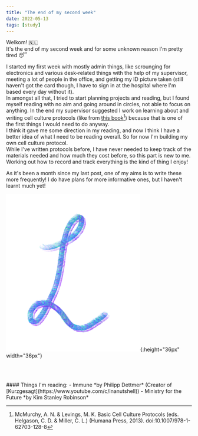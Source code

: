 ```yaml
---
title: "The end of my second week"
date: 2022-05-13
tags: [study]
---
```


Welkom! :netherlands:  
It's the end of my second week and for some unknown reason I'm pretty tired :sleeping:

I started my first week with mostly admin things, like scrounging for electronics and various desk-related things with the help of my supervisor, meeting a lot of people in the office, and getting my ID picture taken (still haven't got the card though, I have to sign in at the hospital where I'm based every day without it).  
In amongst all that, I tried to start planning projects and reading, but I found myself reading with no aim and going around in circles, not able to focus on anything. In the end my supervisor suggested I work on learning about and writing cell culture protocols (like from [this book](https://link.springer.com/book/10.1007/978-1-62703-128-8)[^fn-cell_culture_book]) because that is one of the first things I would need to do anyway.  
I think it gave me some direction in my reading, and now I think I have a better idea of what I need to be reading overall. So for now I'm building my own cell culture protocol.  
While I've written protocols before, I have never needed to keep track of the materials needed and how much they cost before, so this part is new to me. Working out how to record and track everything is the kind of thing I enjoy!  

As it's been a month since my last post, one of my aims is to write these more frequently! I do have plans for more informative ones, but I haven't learnt much yet!

![blog_sign_off.png](/images/blog_sign_off.png){:height="36px" width="36px"}

<br/><br/>
<p id="reading"> </p>
#### Things I'm reading: 
- Immune *by Philipp Dettmer* (Creator of [Kurzgesagt](https://www.youtube.com/c/inanutshell))
- Ministry for the Future *by Kim Stanley Robinson*


[^fn-cell_culture_book]: McMurchy, A. N. & Levings, M. K. Basic Cell Culture Protocols (eds. Helgason, C. D. & Miller, C. L.) (Humana Press, 2013). doi:10.1007/978-1-62703-128-8
